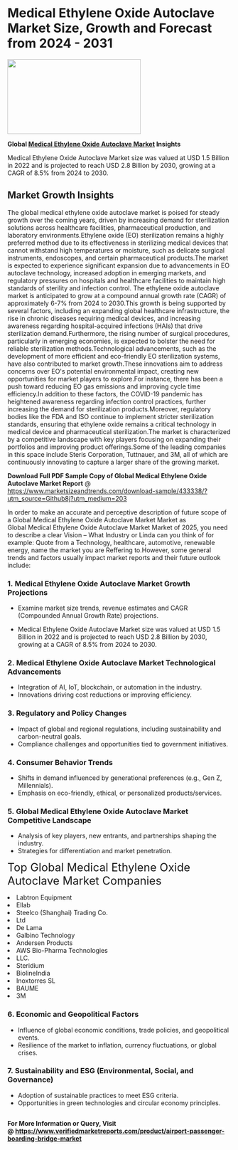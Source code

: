 <H1>Medical Ethylene Oxide Autoclave Market Size, Growth and Forecast from 2024 - 2031</H1><img class="aligncenter size-medium wp-image-584254" src="https://thirdeyenews.in/wp-content/uploads/2024/09/Global-Market-Research-300x168.jpeg" alt="" width="300" height="168" /><p><strong>Global&nbsp;<a href="https://www.marketsizeandtrends.com/download-sample/433338/?utm_source=Github8j?utm_medium=203">Medical Ethylene Oxide Autoclave Market</a> Insights</strong></p><p>Medical Ethylene Oxide Autoclave Market size was valued at USD 1.5 Billion in 2022 and is projected to reach USD 2.8 Billion by 2030, growing at a CAGR of 8.5% from 2024 to 2030.</p><p><h2>Market Growth Insights</h2> The global medical ethylene oxide autoclave market is poised for steady growth over the coming years, driven by increasing demand for sterilization solutions across healthcare facilities, pharmaceutical production, and laboratory environments.Ethylene oxide (EO) sterilization remains a highly preferred method due to its effectiveness in sterilizing medical devices that cannot withstand high temperatures or moisture, such as delicate surgical instruments, endoscopes, and certain pharmaceutical products.The market is expected to experience significant expansion due to advancements in EO autoclave technology, increased adoption in emerging markets, and regulatory pressures on hospitals and healthcare facilities to maintain high standards of sterility and infection control. The ethylene oxide autoclave market is anticipated to grow at a compound annual growth rate (CAGR) of approximately 6-7% from 2024 to 2030.This growth is being supported by several factors, including an expanding global healthcare infrastructure, the rise in chronic diseases requiring medical devices, and increasing awareness regarding hospital-acquired infections (HAIs) that drive sterilization demand.Furthermore, the rising number of surgical procedures, particularly in emerging economies, is expected to bolster the need for reliable sterilization methods.Technological advancements, such as the development of more efficient and eco-friendly EO sterilization systems, have also contributed to market growth.These innovations aim to address concerns over EO's potential environmental impact, creating new opportunities for market players to explore.For instance, there has been a push toward reducing EO gas emissions and improving cycle time efficiency.In addition to these factors, the COVID-19 pandemic has heightened awareness regarding infection control practices, further increasing the demand for sterilization products.Moreover, regulatory bodies like the FDA and ISO continue to implement stricter sterilization standards, ensuring that ethylene oxide remains a critical technology in medical device and pharmaceutical sterilization.The market is characterized by a competitive landscape with key players focusing on expanding their portfolios and improving product offerings.Some of the leading companies in this space include Steris Corporation, Tuttnauer, and 3M, all of which are continuously innovating to capture a larger share of the growing market.</p><p><span class=""><strong>Download Full PDF Sample Copy of Global Medical Ethylene Oxide Autoclave Market Report</strong> @ <a href="https://www.marketsizeandtrends.com/download-sample/433338/?utm_source=Github8j?utm_medium=203" target="_blank">https://www.marketsizeandtrends.com/download-sample/433338/?utm_source=Github8j?utm_medium=203</a></span></p><p>In order to make an accurate and perceptive description of future scope of a Global&nbsp;Medical Ethylene Oxide Autoclave Market Market as Global&nbsp;Medical Ethylene Oxide Autoclave Market Market of 2025, you need to describe a clear Vision &ndash; What Industry or Linda can you think of for example: Quote from a Technology, healthcare, automotive, renewable energy, name the market you are Reffering to.However, some general trends and factors usually impact market reports and their future outlook include:</p><h3>1.&nbsp;<strong>Medical Ethylene Oxide Autoclave Market Growth Projections</strong></h3><ul><li>Examine market size trends, revenue estimates and CAGR (Compounded Annual Growth Rate) projections.</li><li><p>Medical Ethylene Oxide Autoclave Market size was valued at USD 1.5 Billion in 2022 and is projected to reach USD 2.8 Billion by 2030, growing at a CAGR of 8.5% from 2024 to 2030.</p></li></ul><h3>2.&nbsp;<strong>Medical Ethylene Oxide Autoclave Market Technological Advancements</strong></h3><ul><li>Integration of AI, IoT, blockchain, or automation in the industry.</li><li>Innovations driving cost reductions or improving efficiency.</li></ul><h3>3.&nbsp;<strong>Regulatory and Policy Changes</strong></h3><ul><li>Impact of global and regional regulations, including sustainability and carbon-neutral goals.</li><li>Compliance challenges and opportunities tied to government initiatives.</li></ul><h3>4.&nbsp;<strong>Consumer Behavior Trends</strong></h3><ul><li>Shifts in demand influenced by generational preferences (e.g., Gen Z, Millennials).</li><li>Emphasis on eco-friendly, ethical, or personalized products/services.</li></ul><h3>5.&nbsp;<strong>Global Medical Ethylene Oxide Autoclave Market Competitive Landscape</strong></h3><ul><li>Analysis of key players, new entrants, and partnerships shaping the industry.</li><li>Strategies for differentiation and market penetration.</li></ul><p data-pm-slice="1 1 []"><span style="color: inherit; font-family: inherit; font-size: 25px;">Top Global Medical Ethylene Oxide Autoclave Market Companies</span></p><div class="" data-test-id=""><p><li>Labtron Equipment</li><li> Ellab</li><li> Steelco (Shanghai) Trading Co.</li><li> Ltd</li><li> De Lama</li><li> Galbino Technology</li><li> Andersen Products</li><li> AWS Bio-Pharma Technologies</li><li> LLC.</li><li> Steridium</li><li> BiolineIndia</li><li> Inoxtorres SL</li><li> BAUME</li><li> 3M</li></p></div><h3>6.&nbsp;<strong>Economic and Geopolitical Factors</strong></h3><ul><li>Influence of global economic conditions, trade policies, and geopolitical events.</li><li>Resilience of the market to inflation, currency fluctuations, or global crises.</li></ul><h3>7.&nbsp;<strong>Sustainability and ESG (Environmental, Social, and Governance)</strong></h3><ul><li>Adoption of sustainable practices to meet ESG criteria.</li><li>Opportunities in green technologies and circular economy principles.</li></ul><h2><strong style="font-size: 14px;">For More Information or Query, Visit @&nbsp;</strong><a style="background-color: #ffffff; font-size: 14px;" href="https://www.marketsizeandtrends.com/report/medical-ethylene-oxide-autoclave-market/" target="_blank">https://www.verifiedmarketreports.com/product/airport-passenger-boarding-bridge-market</a></h2>